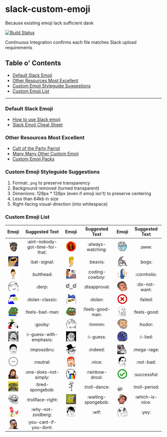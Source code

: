 # slack-custom-emoji
Because existing emoji lack sufficient dank

[![Build Status](https://semaphoreci.com/api/v1/rolandburrows/slack-custom-emoji/branches/master/shields_badge.svg)](https://semaphoreci.com/rolandburrows/slack-custom-emoji)

Continuous Integration confirms each file matches Slack upload requirements


## Table o' Contents
- [Default Slack Emoji](#default-slack-emoji)
- [Other Resources Most Excellent](#other-resources-most-excellent)
- [Custom Emoji Styleguide Suggestions](custom-emoji-styleguide-suggestions)
- [Custom Emoji List](#custom-emoji-list)

-----

### Default Slack Emoji
- [How to use Slack emoji](https://get.slack.help/hc/en-us/articles/202931348-Emoji-and-emoticons)
- [Slack Emoji Cheat Sheet](https://www.webpagefx.com/tools/emoji-cheat-sheet/)

### Other Resources Most Excellent
- [Cult of the Party Parrot](http://cultofthepartyparrot.com/)
- [Many Many Other Custom Emoji](https://slackmojis.com/)
- [Custom Emoji Packs](http://www.emojipacks.com/)

### Custom Emoji Styleguide Suggestions
1. Format:`.png` to preserve transparency
2. Background removed (turned transparent)
3. Dimenions: 128px * 128px (even if emoji isn't) to preserve centering
4. Less than 64kb in size
5. Right-facing visual-direction (into whitespace)

### Custom Emoji List

| Emoji | Suggested Text | Emoji | Suggested Text | Emoji | Suggested Text |
|:-----:|:--------------:|:-----:|:--------------:|:-----:|:--------------:|
| <img src="custom_emoji/aint-nobody-got-time-for-that.png" width="32" height="32"/> | :aint-nobody-got-time-for-that: | <img src="custom_emoji/always-watching.png" width="32" height="32"/> | :always-watching: | <img src="custom_emoji/aww.png" width="32" height="32"/> | :aww: |
| <img src="custom_emoji/bat-signal.png" width="32" height="32"/> | :bat-signal: | <img src="custom_emoji/beavis.png" width="32" height="32"/> | :beavis: | <img src="custom_emoji/bogs.png" width="32" height="32"/> | :bogs: |
| <img src="custom_emoji/butthead.png" width="32" height="32"/> | :butthead: | <img src="custom_emoji/coding-cowboy.gif" width="32" height="32"/> | :coding-cowboy: | <img src="custom_emoji/cornholio.png" width="32" height="32"/> | :cornholio: |
| <img src="custom_emoji/derp.png" width="32" height="32"/> | :derp: | <img src="custom_emoji/disapproval.png" width="32" height="32"/> | :disapproval: | <img src="custom_emoji/do-not-want.png" width="32" height="32"/> | :do-not-want: |
| <img src="custom_emoji/dolan-classic.png" width="32" height="32"/> | :dolan-classic: | <img src="custom_emoji/dolan.png" width="32" height="32"/> | :dolan: | <img src="custom_emoji/failed.png" width="32" height="32"/> | :failed: |
| <img src="custom_emoji/feels-bad-man.png" width="32" height="32"/> | :feels-bad-man: | <img src="custom_emoji/feels-good-man.png" width="32" height="32"/> | :feels-good-man: | <img src="custom_emoji/feels-good.png" width="32" height="32"/> | :feels-good: |
| <img src="custom_emoji/gooby.png" width="32" height="32"/> | :gooby: | <img src="custom_emoji/hmmm.png" width="32" height="32"/> | :hmmm: | <img src="custom_emoji/hodor.png" width="32" height="32"/> | :hodor: |
| <img src="custom_emoji/i-guess-with-emphasis.png" width="32" height="32"/> | :i-guess-with-emphasis: | <img src="custom_emoji/i-guess.png" width="32" height="32"/> | :i-guess: | <img src="custom_emoji/i-lied.png" width="32" height="32"/> | :i-lied: |
| <img src="custom_emoji/impossibru.png" width="32" height="32"/> | :impossibru: | <img src="custom_emoji/indeed.png" width="32" height="32"/> | :indeed: | <img src="custom_emoji/mega-rage.png" width="32" height="32"/> | :mega-rage: |
| <img src="custom_emoji/neutral.png" width="32" height="32"/> | :neutral: | <img src="custom_emoji/nice.png" width="32" height="32"/> | :nice: | <img src="custom_emoji/not-bad.png" width="32" height="32"/> | :not-bad: |
| <img src="custom_emoji/one-does-not-simply.png" width="32" height="32"/> | :one-does-not-simply: | <img src="custom_emoji/rainbow-drool.png" width="32" height="32"/> | :rainbow-drool: | <img src="custom_emoji/successful.png" width="32" height="32"/> | :successful: |
| <img src="custom_emoji/tired-spongebob.png" width="32" height="32"/> | :tired-spongebob: | <img src="custom_emoji/troll-dance.gif" width="32" height="32"/> | :troll-dance: | <img src="custom_emoji/troll-period.png" width="32" height="32"/> | :troll-period: |
| <img src="custom_emoji/trollface-right.png" width="32" height="32"/> | :trollface-right: | <img src="custom_emoji/waiting-spongebob.gif" width="32" height="32"/> | :waiting-spongebob: | <img src="custom_emoji/which-is-nice.png" width="32" height="32"/> | :which-is-nice: |
| <img src="custom_emoji/why-not-zoidberg.png" width="32" height="32"/> | :why-not-zoidberg: | <img src="custom_emoji/wtf.png" width="32" height="32"/> | :wtf: | <img src="custom_emoji/yey.png" width="32" height="32"/> | :yey: |
| <img src="custom_emoji/you-cant-if-you-dont.png" width="32" height="32"/> | :you-cant-if-you-dont: |
